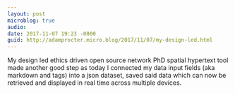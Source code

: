 ```yaml
---
layout: post
microblog: true
audio: 
date: 2017-11-07 19:23 -0000
guid: http://adamprocter.micro.blog/2017/11/07/my-design-led.html
---
```

My design led ethics driven open source network PhD spatial hypertext tool made another good step as today I connected my data input fields (aka markdown and tags) into a json dataset, saved said data which can now be retrieved and displayed in real time across multiple devices.
